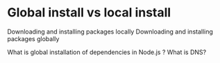 # Global install vs local install

<BadgeLink colorScheme='blue' badgeText='Official Website' href='https://docs.npmjs.com/downloading-and-installing-packages-locally'>Downloading and installing packages locally</BadgeLink>
<BadgeLink colorScheme='blue' badgeText='Official Website' href='https://docs.npmjs.com/downloading-and-installing-packages-globally'>Downloading and installing packages globally</BadgeLink>

<BadgeLink colorScheme='yellow' badgeText='Read' href='https://www.geeksforgeeks.org/what-is-global-installation-of-dependencies-in-node-js/'>What is global installation of dependencies in Node.js ?</BadgeLink>
<BadgeLink colorScheme='yellow' badgeText='Read' href='https://www.cloudflare.com/en-gb/learning/dns/what-is-dns/'>What is DNS?</BadgeLink>